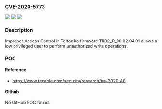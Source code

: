 ### [CVE-2020-5773](https://cve.mitre.org/cgi-bin/cvename.cgi?name=CVE-2020-5773)
![](https://img.shields.io/static/v1?label=Product&message=Teltonika%20Gateway%20TRB245&color=blue)
![](https://img.shields.io/static/v1?label=Version&message=n%2Fa&color=blue)
![](https://img.shields.io/static/v1?label=Vulnerability&message=Improper%20User%20Access%20Control&color=brighgreen)

### Description

Improper Access Control in Teltonika firmware TRB2_R_00.02.04.01 allows a low privileged user to perform unauthorized write operations.

### POC

#### Reference
- https://www.tenable.com/security/research/tra-2020-48

#### Github
No GitHub POC found.

